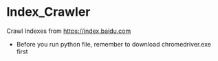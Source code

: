 # Index_Crawler
Crawl Indexes from https://index.baidu.com
* Before you run python file, remember to download chromedriver.exe first
